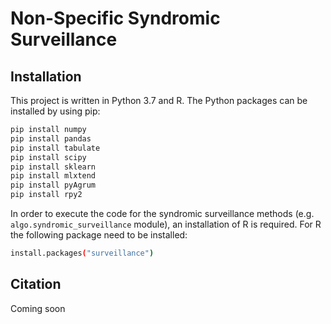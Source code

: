 # Non-Specific Syndromic Surveillance

## Installation
This project is written in Python 3.7 and R. The Python packages can be installed by using pip:
```sh
pip install numpy
pip install pandas
pip install tabulate
pip install scipy
pip install sklearn
pip install mlxtend 
pip install pyAgrum
pip install rpy2
```

In order to execute the code for the syndromic surveillance methods (e.g. `algo.syndromic_surveillance` module), 
an installation of R is required. For R the following package need to be installed:
```sh
install.packages("surveillance")
```



## Citation
Coming soon

